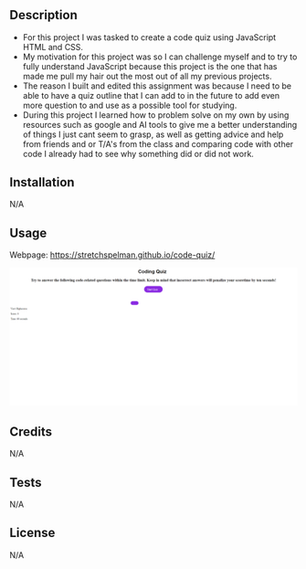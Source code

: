 # <code-quiz>

## Description
- For this project I was tasked to create a code quiz using JavaScript HTML and CSS.
- My motivation for this project was so I can challenge myself and to try to fully understand JavaScript because this project is the one that has made me pull my hair out the most out of all my previous projects.
- The reason I built and edited this assignment was because I need to be able to have a quiz outline that I can add to in the future to add even more question to and use as a possible tool for studying.
- During this project I learned how to problem solve on my own by using resources such as google and AI tools to give me a better understanding of things I just cant seem to grasp, as well as getting advice and help from friends and or T/A's from the class and comparing code with other code I already had to see why something did or did not work.

## Installation
N/A

## Usage
Webpage: https://stretchspelman.github.io/code-quiz/ 

![Alttext](/assets/img/code-quiz-screenshot.png)

## Credits
N/A

## Tests
N/A

## License 
N/A